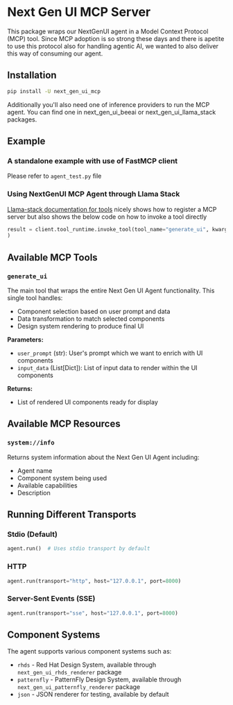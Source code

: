 # Next Gen UI MCP Server

This package wraps our NextGenUI agent in a Model Context Protocol (MCP) tool. Since MCP adoption is so strong these days and there is apetite to use this protocol also for handling agentic AI, we wanted to also deliver this way of consuming our agent.

## Installation

```sh
pip install -U next_gen_ui_mcp
```

Additionally you'll also need one of inference providers to run the MCP agent. You can find one in next_gen_ui_beeai or next_gen_ui_llama_stack packages.

## Example

### A standalone example with use of FastMCP client

Please refer to `agent_test.py` file

### Using NextGenUI MCP Agent through Llama Stack

[Llama-stack documentation for tools](https://llama-stack.readthedocs.io/en/latest/building_applications/tools.html) nicely shows how to register a MCP server but also shows the below code on how to invoke a tool directly

```python
result = client.tool_runtime.invoke_tool(tool_name="generate_ui", kwargs=input_data)
)
```

## Available MCP Tools

### `generate_ui`
The main tool that wraps the entire Next Gen UI Agent functionality. This single tool handles:
- Component selection based on user prompt and data
- Data transformation to match selected components  
- Design system rendering to produce final UI

**Parameters:**
- `user_prompt` (str): User's prompt which we want to enrich with UI components
- `input_data` (List[Dict]): List of input data to render within the UI components

**Returns:**
- List of rendered UI components ready for display

## Available MCP Resources

### `system://info`
Returns system information about the Next Gen UI Agent including:
- Agent name
- Component system being used
- Available capabilities
- Description

## Running Different Transports

### Stdio (Default)
```py
agent.run()  # Uses stdio transport by default
```

### HTTP
```py
agent.run(transport="http", host="127.0.0.1", port=8000)
```

### Server-Sent Events (SSE)
```py
agent.run(transport="sse", host="127.0.0.1", port=8000)
```

## Component Systems

The agent supports various component systems such as:
- `rhds` - Red Hat Design System, available through `next_gen_ui_rhds_renderer` package
- `patternfly` - PatternFly Design System, available through `next_gen_ui_patternfly_renderer` package
- `json` - JSON renderer for testing, available by default